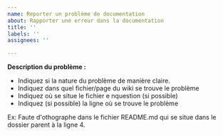 ```yaml
---
name: Reporter un problème de documentation
about: Rapporter une erreur dans la documentation
title: ''
labels: ''
assignees: ''

---
```

**Description du problème :**

* Indiquez si la nature du problème de manière claire.
* Indiquez dans quel fichier/page du wiki se trouve le problème 
* Indiquez où se situe le fichier e nquestion (si possible)
* Indiquez (si possible) la ligne où se trouve le problème

 Ex: Faute d'othographe dans le fichier README.md qui se situe dans le dossier parent à la ligne 4.